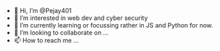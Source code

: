 - 👋 Hi, I’m @Pejay401
- 👀 I’m interested in web dev and cyber security
- 🌱 I’m currently learning or focussing rather in JS and Python for now.
- 💞️ I’m looking to collaborate on ...
- 📫 How to reach me ...

<!---
Pejay401/Pejay401 is a ✨ special ✨ repository because its `README.md` (this file) appears on your GitHub profile.
You can click the Preview link to take a look at your changes.
--->
